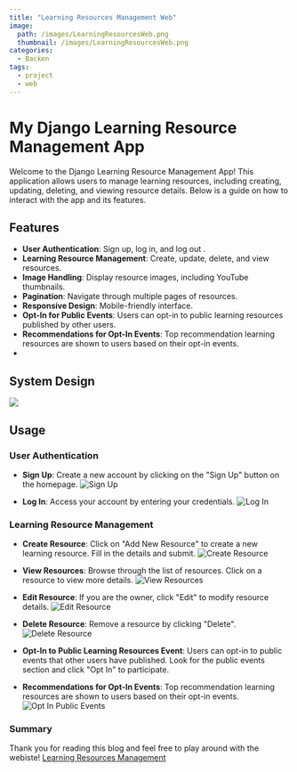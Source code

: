 ```yaml
---
title: "Learning Resources Management Web"
image: 
  path: /images/LearningResourcesWeb.png
  thumbnail: /images/LearningResourcesWeb.png
categories:
  - Backen
tags:
  - project
  - web
---
```


# My Django Learning Resource Management App

Welcome to the Django Learning Resource Management App! This application allows users to manage learning resources, including creating, updating, deleting, and viewing resource details. Below is a guide on how to interact with the app and its features.

## Features

- **User Authentication**: Sign up, log in, and log out .
- **Learning Resource Management**: Create, update, delete, and view resources.
- **Image Handling**: Display resource images, including YouTube thumbnails.
- **Pagination**: Navigate through multiple pages of resources.
- **Responsive Design**: Mobile-friendly interface.
- **Opt-In for Public Events**: Users can opt-in to public learning resources published by other users.
- **Recommendations for Opt-In Events**: Top recommendation learning resources are shown to users based on their opt-in events.
- 
## System Design 

![](../images/LearningResourcesWeb.png)


## Usage

### User Authentication

- **Sign Up**: Create a new account by clicking on the "Sign Up" button on the homepage.
  ![Sign Up](../images/signup-image.png)

- **Log In**: Access your account by entering your credentials.
  ![Log In](../images/login-image.png)

### Learning Resource Management

- **Create Resource**: Click on "Add New Resource" to create a new learning resource. Fill in the details and submit.
  ![Create Resource](../images/create-resource-image.png)

- **View Resources**: Browse through the list of resources. Click on a resource to view more details.
  ![View Resources](../images/view-resources-image.png)

- **Edit Resource**: If you are the owner, click "Edit" to modify resource details.
  ![Edit Resource](../images/edit-resource-image.png)

- **Delete Resource**: Remove a resource by clicking "Delete".
  ![Delete Resource](../images/delete-resource-image.png)


- **Opt-In to Public Learning Resources Event**: Users can opt-in to public events that other users have published. Look for the public events section and click "Opt In" to participate.
- **Recommendations for Opt-In Events**: Top recommendation learning resources are shown to users based on their opt-in events.
  ![Opt In Public Events](../images/opt-in-public-events-image.png)

### Summary
Thank you for reading this blog and feel free to play around with the webiste! [Learning Resources Management](https://chihchienhsiao.azurewebsites.net/)